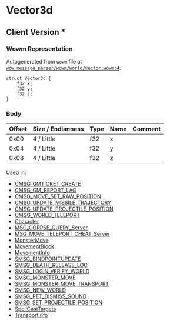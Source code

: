 # Vector3d

## Client Version *

### Wowm Representation

Autogenerated from `wowm` file at [`wow_message_parser/wowm/world/vector.wowm:4`](https://github.com/gtker/wow_messages/tree/main/wow_message_parser/wowm/world/vector.wowm#L4).
```rust,ignore
struct Vector3d {
    f32 x;
    f32 y;
    f32 z;
}
```
### Body

| Offset | Size / Endianness | Type | Name | Comment |
| ------ | ----------------- | ---- | ---- | ------- |
| 0x00 | 4 / Little | f32 | x |  |
| 0x04 | 4 / Little | f32 | y |  |
| 0x08 | 4 / Little | f32 | z |  |


Used in:
* [CMSG_GMTICKET_CREATE](cmsg_gmticket_create.md)
* [CMSG_GM_REPORT_LAG](cmsg_gm_report_lag.md)
* [CMSG_MOVE_SET_RAW_POSITION](cmsg_move_set_raw_position.md)
* [CMSG_UPDATE_MISSILE_TRAJECTORY](cmsg_update_missile_trajectory.md)
* [CMSG_UPDATE_PROJECTILE_POSITION](cmsg_update_projectile_position.md)
* [CMSG_WORLD_TELEPORT](cmsg_world_teleport.md)
* [Character](character.md)
* [MSG_CORPSE_QUERY_Server](msg_corpse_query_server.md)
* [MSG_MOVE_TELEPORT_CHEAT_Server](msg_move_teleport_cheat_server.md)
* [MonsterMove](monstermove.md)
* [MovementBlock](movementblock.md)
* [MovementInfo](movementinfo.md)
* [SMSG_BINDPOINTUPDATE](smsg_bindpointupdate.md)
* [SMSG_DEATH_RELEASE_LOC](smsg_death_release_loc.md)
* [SMSG_LOGIN_VERIFY_WORLD](smsg_login_verify_world.md)
* [SMSG_MONSTER_MOVE](smsg_monster_move.md)
* [SMSG_MONSTER_MOVE_TRANSPORT](smsg_monster_move_transport.md)
* [SMSG_NEW_WORLD](smsg_new_world.md)
* [SMSG_PET_DISMISS_SOUND](smsg_pet_dismiss_sound.md)
* [SMSG_SET_PROJECTILE_POSITION](smsg_set_projectile_position.md)
* [SpellCastTargets](spellcasttargets.md)
* [TransportInfo](transportinfo.md)

